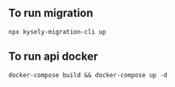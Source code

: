 ## To run migration

`npx kysely-migration-cli up`

## To run api docker

`docker-compose build && docker-compose up -d`

## 
